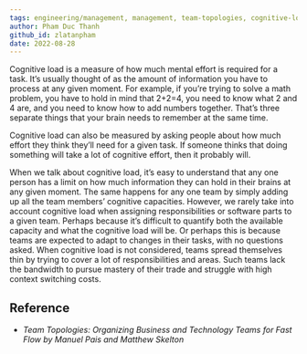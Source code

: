 ```yaml
---
tags: engineering/management, management, team-topologies, cognitive-load
author: Pham Duc Thanh
github_id: zlatanpham
date: 2022-08-28
---
```


Cognitive load is a measure of how much mental effort is required for a task. It’s usually thought of as the amount of information you have to process at any given moment. For example, if you’re trying to solve a math problem, you have to hold in mind that 2+2=4, you need to know what 2 and 4 are, and you need to know how to add numbers together. That’s three separate things that your brain needs to remember at the same time.

Cognitive load can also be measured by asking people about how much effort they think they’ll need for a given task. If someone thinks that doing something will take a lot of cognitive effort, then it probably will.

When we talk about cognitive load, it’s easy to understand that any one person has a limit on how much information they can hold in their brains at any given moment. The same happens for any one team by simply adding up all the team members’ cognitive capacities. However, we rarely take into account cognitive load when assigning responsibilities or software parts to a given team. Perhaps because it’s difficult to quantify both the available capacity and what the cognitive load will be. Or perhaps this is because teams are expected to adapt to changes in their tasks, with no questions asked. When cognitive load is not considered, teams spread themselves thin by trying to cover a lot of responsibilities and areas. Such teams lack the bandwidth to pursue mastery of their trade and struggle with high context switching costs.

## Reference

- _Team Topologies: Organizing Business and Technology Teams for Fast Flow by Manuel Pais and Matthew Skelton_
